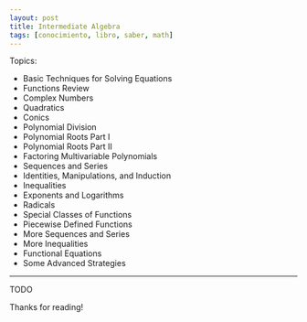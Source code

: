 ```yaml
---
layout: post
title: Intermediate Algebra
tags: [conocimiento, libro, saber, math]
---
```


<!--Resumen-->

Topics:
- Basic Techniques for Solving Equations
- Functions Review
- Complex Numbers
- Quadratics
- Conics
- Polynomial Division
- Polynomial Roots Part I
- Polynomial Roots Part II
- Factoring Multivariable Polynomials
- Sequences and Series
- Identities, Manipulations, and Induction
- Inequalities
- Exponents and Logarithms
- Radicals
- Special Classes of Functions
- Piecewise Defined Functions
- More Sequences and Series
- More Inequalities
- Functional Equations
- Some Advanced Strategies

---

<!--more-->
TODO
  
Thanks for reading!